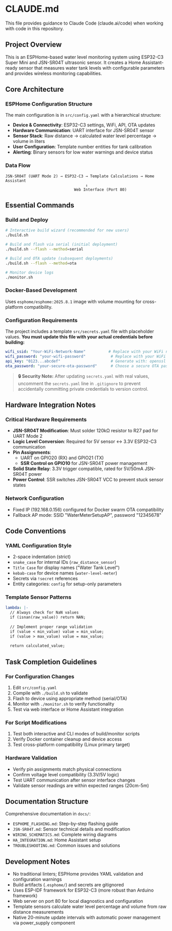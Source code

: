 # CLAUDE.md

This file provides guidance to Claude Code (claude.ai/code) when working with code in this repository.

## Project Overview

This is an ESPHome-based water level monitoring system using ESP32-C3 Super Mini and JSN-SR04T ultrasonic sensor. It creates a Home Assistant-ready sensor that measures water tank levels with configurable parameters and provides wireless monitoring capabilities.

## Core Architecture

### ESPHome Configuration Structure
The main configuration is in `src/config.yaml` with a hierarchical structure:
- **Device & Connectivity**: ESP32-C3 settings, WiFi, API, OTA updates
- **Hardware Communication**: UART interface for JSN-SR04T sensor
- **Sensor Stack**: Raw distance → calculated water level percentage → volume in liters
- **User Configuration**: Template number entities for tank calibration
- **Alerting**: Binary sensors for low water warnings and device status

### Data Flow
```
JSN-SR04T (UART Mode 2) → ESP32-C3 → Template Calculations → Home Assistant
                                   ↓
                              Web Interface (Port 80)
```

## Essential Commands

### Build and Deploy
```bash
# Interactive build wizard (recommended for new users)
./build.sh

# Build and flash via serial (initial deployment)
./build.sh --flash --method=serial

# Build and OTA update (subsequent deployments)  
./build.sh --flash --method=ota

# Monitor device logs
./monitor.sh
```

### Docker-Based Development
Uses `esphome/esphome:2025.8.1` image with volume mounting for cross-platform compatibility.

### Configuration Requirements
The project includes a template `src/secrets.yaml` file with placeholder values. **You must update this file with your actual credentials before building:**

```yaml
wifi_ssid: "Your-WiFi-Network-Name"          # Replace with your WiFi name
wifi_password: "your-wifi-password"           # Replace with your WiFi password  
api_key: "0123...abcdef"                      # Generate with: openssl rand -hex 32
ota_password: "your-secure-ota-password"      # Choose a secure OTA password
```

> **🔒 Security Note:** After updating `secrets.yaml` with real values, uncomment the `secrets.yaml` line in `.gitignore` to prevent accidentally committing private credentials to version control.

## Hardware Integration Notes

### Critical Hardware Requirements
- **JSN-SR04T Modification**: Must solder 120kΩ resistor to R27 pad for UART Mode 2
- **Logic Level Conversion**: Required for 5V sensor ↔ 3.3V ESP32-C3 communication
- **Pin Assignments**: 
  - UART on GPIO20 (RX) and GPIO21 (TX)
  - **SSR Control on GPIO10** for JSN-SR04T power management
- **Solid State Relay**: 3.3V trigger compatible, rated for 5V/50mA JSN-SR04T power
- **Power Control**: SSR switches JSN-SR04T VCC to prevent stuck sensor states

### Network Configuration
- Fixed IP (192.168.0.156) configured for Docker swarm OTA compatibility
- Fallback AP mode: SSID "WaterMeterSetupAP", password "12345678"

## Code Conventions

### YAML Configuration Style
- 2-space indentation (strict)
- `snake_case` for internal IDs (`raw_distance_sensor`)
- `Title Case` for display names ("Water Tank Level")
- `kebab-case` for device names (`water-level-meter`)
- Secrets via `!secret` references
- Entity categories: `config` for setup-only parameters

### Template Sensor Patterns
```yaml
lambda: |-
  // Always check for NaN values
  if (isnan(raw_value)) return NAN;
  
  // Implement proper range validation
  if (value < min_value) value = min_value;
  if (value > max_value) value = max_value;
  
  return calculated_value;
```

## Task Completion Guidelines

### For Configuration Changes
1. Edit `src/config.yaml`
2. Compile with `./build.sh` to validate
3. Flash to device using appropriate method (serial/OTA)
4. Monitor with `./monitor.sh` to verify functionality
5. Test via web interface or Home Assistant integration

### For Script Modifications  
1. Test both interactive and CLI modes of build/monitor scripts
2. Verify Docker container cleanup and device access
3. Test cross-platform compatibility (Linux primary target)

### Hardware Validation
- Verify pin assignments match physical connections
- Confirm voltage level compatibility (3.3V/5V logic)
- Test UART communication after sensor interface changes
- Validate sensor readings are within expected ranges (20cm-5m)

## Documentation Structure

Comprehensive documentation in `docs/`:
- `ESPHOME_FLASHING.md`: Step-by-step flashing guide
- `JSN‑SR04T.md`: Sensor technical details and modification
- `WIRING_SCHEMATICS.md`: Complete wiring diagrams
- `HA_INTEGRATION.md`: Home Assistant setup
- `TROUBLESHOOTING.md`: Common issues and solutions

## Development Notes

- No traditional linters; ESPHome provides YAML validation and configuration warnings
- Build artifacts (`.esphome/`) and secrets are gitignored
- Uses ESP-IDF framework for ESP32-C3 (more robust than Arduino framework)
- Web server on port 80 for local diagnostics and configuration
- Template sensors calculate water level percentage and volume from raw distance measurements
- Native 20-minute update intervals with automatic power management via power_supply component